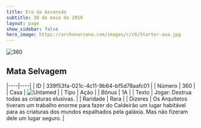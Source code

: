 ```yaml
---
title: Era da Ascensão
subtitle: 30 de maio de 2019
layout: page
show_sidebar: false
hero_image: https://archonarcana.com/images/c/c6/Starter-aoa.jpg
---
```


![360](https://cdn.keyforgegame.com/media/card_front/pt/435_360_R4MPMMWXM9Q_pt.png)

## Mata Selvagem

|----|----|
| ID | 339f53fa-021c-4c11-9b64-bf5d78aafc01 |
| Número | 360 |
| Casa | ![Untamed](https://archonarcana.com/images/thumb/b/bd/Untamed.png/22px-Untamed.png "Indomados") |
| Tipo | Ação |
| Bônus | 1A |
| Texto | Jogar: Destrua todas as criaturas elusivas. |
| Raridade | Rara |
| Dizeres | Os Arquitetos tiveram um trabalho enorme para fazer do Caldeirão um lugar habitável para as criaturas dos mundos espalhados pela galáxia.  Mas não fizeram dele um lugar seguro. |
